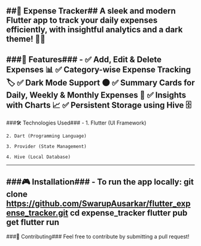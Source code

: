 ##**💸 Expense Tracker**##
A sleek and modern Flutter app to track your daily expenses efficiently, with insightful analytics and a dark theme! 🌙✨
---
###🚀 Features### -
✅ Add, Edit & Delete Expenses 📊
✅ Category-wise Expense Tracking 🏷️
✅ Dark Mode Support 🌑
✅ Summary Cards for Daily, Weekly & Monthly Expenses 📆
✅ Insights with Charts 📈
✅ Persistent Storage using Hive 🗄️
---
###🛠️ Technologies Used### -
    1. Flutter (UI Framework)

    2. Dart (Programming Language)

    3. Provider (State Management)

    4. Hive (Local Database)
---
###🎮 Installation### -
To run the app locally:
    git clone https://github.com/SwarupAusarkar/flutter_expense_tracker.git
    cd expense_tracker
    flutter pub get
    flutter run
---
###🤝 Contributing###
Feel free to contribute by submitting a pull request!